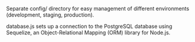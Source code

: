 Separate config/ directory for easy management of different environments
(development, staging, production).

database.js sets up a connection to the PostgreSQL database using Sequelize, an
Object-Relational Mapping (ORM) library for Node.js.
